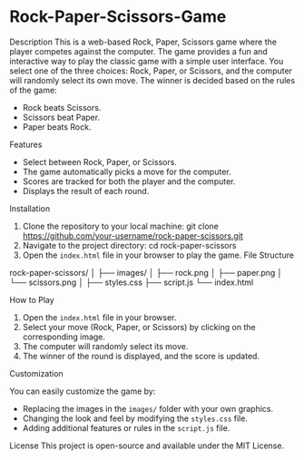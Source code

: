 # Rock-Paper-Scissors-Game
Description
This is a web-based Rock, Paper, Scissors game where the player competes against the computer. The game provides a fun and interactive way to play the classic game with a simple user interface. You select one of the three choices: Rock, Paper, or Scissors, and the computer will randomly select its own move. The winner is decided based on the rules of the game:

- Rock beats Scissors.
- Scissors beat Paper.
- Paper beats Rock.

Features

- Select between Rock, Paper, or Scissors.
- The game automatically picks a move for the computer.
- Scores are tracked for both the player and the computer.
- Displays the result of each round.

Installation
1. Clone the repository to your local machine:
git clone https://github.com/your-username/rock-paper-scissors.git
2. Navigate to the project directory:
cd rock-paper-scissors
3. Open the `index.html` file in your browser to play the game.
File Structure

rock-paper-scissors/
│
├── images/
│   ├── rock.png
│   ├── paper.png
│   └── scissors.png
│
├── styles.css
├── script.js
└── index.html

How to Play

1. Open the `index.html` file in your browser.
2. Select your move (Rock, Paper, or Scissors) by clicking on the corresponding image.
3. The computer will randomly select its move.
4. The winner of the round is displayed, and the score is updated.

Customization

You can easily customize the game by:
- Replacing the images in the `images/` folder with your own graphics.
- Changing the look and feel by modifying the `styles.css` file.
- Adding additional features or rules in the `script.js` file.

License
This project is open-source and available under the MIT License.

